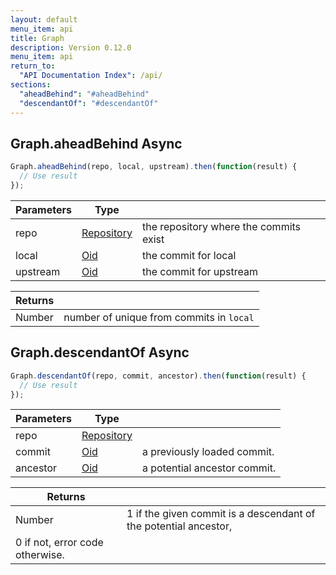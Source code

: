 ```yaml
---
layout: default
menu_item: api
title: Graph
description: Version 0.12.0
menu_item: api
return_to:
  "API Documentation Index": /api/
sections:
  "aheadBehind": "#aheadBehind"
  "descendantOf": "#descendantOf"
---
```


## <a name="aheadBehind"></a><span>Graph.</span>aheadBehind <span class="tags"><span class="async">Async</span></span>

```js
Graph.aheadBehind(repo, local, upstream).then(function(result) {
  // Use result
});
```

| Parameters | Type |   |
| --- | --- | --- |
| repo | [Repository](/api/repository/) | the repository where the commits exist |
| local | [Oid](/api/oid/) | the commit for local |
| upstream | [Oid](/api/oid/) | the commit for upstream |

| Returns |  |
| --- | --- |
| Number | number of unique from commits in `local` |

## <a name="descendantOf"></a><span>Graph.</span>descendantOf <span class="tags"><span class="async">Async</span></span>

```js
Graph.descendantOf(repo, commit, ancestor).then(function(result) {
  // Use result
});
```

| Parameters | Type |   |
| --- | --- | --- |
| repo | [Repository](/api/repository/) |  |
| commit | [Oid](/api/oid/) | a previously loaded commit. |
| ancestor | [Oid](/api/oid/) | a potential ancestor commit. |

| Returns |  |
| --- | --- |
| Number |  1 if the given commit is a descendant of the potential ancestor,
 0 if not, error code otherwise. |

